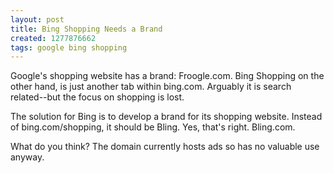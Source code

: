 ```yaml
---
layout: post
title: Bing Shopping Needs a Brand
created: 1277876662
tags: google bing shopping
---
```

Google's shopping website has a brand: Froogle.com. Bing Shopping on the other hand, is just another tab within bing.com. Arguably it is search related--but the focus on shopping is lost.

The solution for Bing is to develop a brand for its shopping website. Instead of bing.com/shopping, it should be Bling. Yes, that's right. Bling.com.

What do you think? The domain currently hosts ads so has no valuable use anyway.
